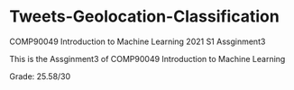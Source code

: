 # Tweets-Geolocation-Classification

COMP90049 Introduction to Machine Learning 2021 S1 Assginment3

This is the Assginment3 of COMP90049 Introduction to Machine Learning

Grade: 25.58/30

